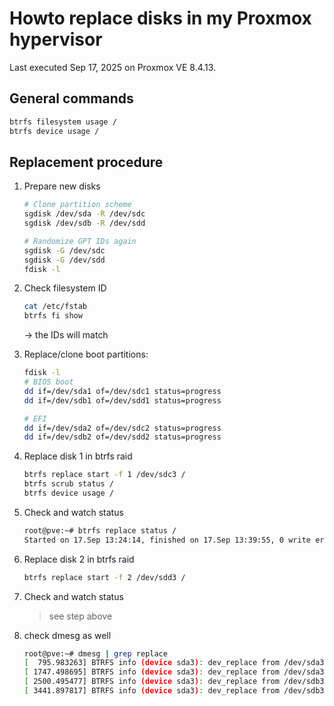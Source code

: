 # Howto replace disks in my Proxmox hypervisor

Last executed Sep 17, 2025 on Proxmox VE 8.4.13.

## General commands

```bash
btrfs filesystem usage /
btrfs device usage /
```

## Replacement procedure

1. Prepare new disks

    ```bash
    # Clone partition scheme
    sgdisk /dev/sda -R /dev/sdc
    sgdisk /dev/sdb -R /dev/sdd

    # Randomize GPT IDs again
    sgdisk -G /dev/sdc
    sgdisk -G /dev/sdd
    fdisk -l
    ```

1. Check filesystem ID

    ```bash
    cat /etc/fstab 
    btrfs fi show
    ```

    -> the IDs will match

1. Replace/clone boot partitions:

    ```bash
    fdisk -l
    # BIOS boot
    dd if=/dev/sda1 of=/dev/sdc1 status=progress
    dd if=/dev/sdb1 of=/dev/sdd1 status=progress

    # EFI
    dd if=/dev/sda2 of=/dev/sdc2 status=progress
    dd if=/dev/sdb2 of=/dev/sdd2 status=progress
    ```

1. Replace disk 1 in btrfs raid

    ```bash
    btrfs replace start -f 1 /dev/sdc3 /
    btrfs scrub status /
    btrfs device usage /
    ```

1. Check and watch status

    ```bash
    root@pve:~# btrfs replace status /
    Started on 17.Sep 13:24:14, finished on 17.Sep 13:39:55, 0 write errs, 0 uncorr. read errs
    ```

1. Replace disk 2 in btrfs raid

    ```bash
    btrfs replace start -f 2 /dev/sdd3 /
    ```

1. Check and watch status

    > see step above

1. check dmesg as well

    ```bash
    root@pve:~# dmesg | grep replace
    [  795.983263] BTRFS info (device sda3): dev_replace from /dev/sda3 (devid 1) to /dev/sdc3 started
    [ 1747.498695] BTRFS info (device sda3): dev_replace from /dev/sda3 (devid 1) to /dev/sdc3 finished
    [ 2500.495477] BTRFS info (device sda3): dev_replace from /dev/sdb3 (devid 2) to /dev/sdd3 started
    [ 3441.897817] BTRFS info (device sda3): dev_replace from /dev/sdb3 (devid 2) to /dev/sdd3 finished
    ```
